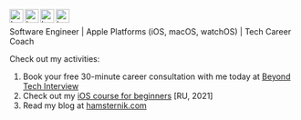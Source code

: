 [<img align="left" alt="hamsternik | LinkedIn" width="24px" src="https://cdn.jsdelivr.net/npm/simple-icons@v3/icons/linkedin.svg" />](https://www.linkedin.com/in/nkhomitsevych/)
[<img align="left" alt="hamsternik | Gmail" width="24px" src="https://cdn.jsdelivr.net/npm/simple-icons@v3/icons/gmail.svg" />](mailto:hamsternik.zero@gmail.com)
[<img align="left" alt="hamsternik | Twitter" width="24px" src="https://cdn.jsdelivr.net/npm/simple-icons@14.2/icons/bluesky.svg" />](https://bsky.app/profile/hamsternik0.bsky.social)
[<img align="left" alt="hamsternik | Twitter" width="24px" src="https://cdn.jsdelivr.net/npm/simple-icons@v3/icons/twitter.svg" />](https://twitter.com/intent/follow?screen_name=hamsternik0)

<br>

Software Engineer | Apple Platforms (iOS, macOS, watchOS) | Tech Career Coach

Check out my activities:

1. Book your free 30-minute career consultation with me today at [Beyond Tech Interview](https://beyondtechinterview.com/)
1. Check out my [iOS course for beginners](https://github.com/hamsternik/robotdreams-ios-course) [RU, 2021]
3. Read my blog at [hamsternik.com](https://www.hamsternik.com)
